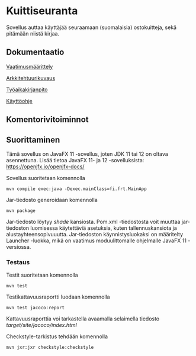 # Kuittiseuranta

Sovellus auttaa käyttäjää seuraamaan (suomalaisia) ostokuitteja, sekä pitämään niistä kirjaa.

## Dokumentaatio

[Vaatimusmäärittely](./dokumentaatio/vaatimusmaarittely.md)

[Arkkitehtuurikuvaus](./dokumentaatio/arkkitehtuuri.md)

[Työaikakirjanpito](./dokumentaatio/tuntikirjanpito.md)

[Käyttöohje](./dokumentaatio/käyttöohje.md)

## Komentorivitoiminnot

## Suorittaminen

Tämä sovellus on JavaFX 11 -sovellus, joten JDK 11 tai 12 on oltava asennettuna. 
Lisää tietoa JavaFX 11- ja 12 -sovelluksista: https://openjfx.io/openjfx-docs/

Sovellus suoritetaan komennolla

```
mvn compile exec:java -Dexec.mainClass=fi.frt.MainApp
```

Jar-tiedosto generoidaan komennolla

```
mvn package
```

Jar-tiedosto löytyy _shade_ kansiosta. 
Pom.xml -tiedostosta voit muuttaa jar-tiedoston luomisessa käytettäviä asetuksia, 
kuten tallennuskansiota ja alustayhteensopivuuutta. Jar-tiedoston käynnistysluokaksi on
määritelty Launcher -luokka, mikä on vaatimus moduulittomalle ohjelmalle JavaFX 11 -versiossa.

### Testaus


Testit suoritetaan komennolla

```
mvn test
```

Testikattavuusraportti luodaan komennolla

```
mvn test jacoco:report
```

Kattavuusraporttia voi tarkastella avaamalla selaimella tiedosto _target/site/jacoco/index.html_


Checkstyle-tarkistus tehdään komennolla

```
mvn jxr:jxr checkstyle:checkstyle
```

